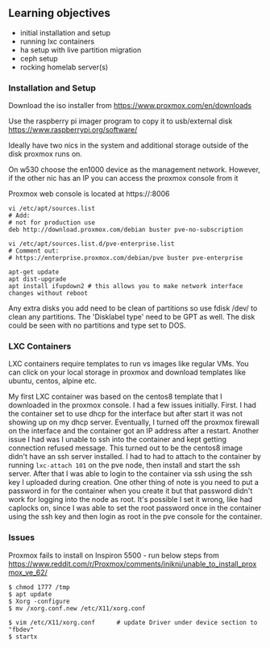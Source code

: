 
## Learning objectives
- initial installation and setup
- running lxc containers
- ha setup with live partition migration
- ceph setup
- rocking homelab server(s) 


### Installation and Setup
Download the iso installer from https://www.proxmox.com/en/downloads

Use the raspberry pi imager program to copy it to usb/external disk https://www.raspberrypi.org/software/

Ideally have two nics in the system and additional storage outside of the disk proxmox runs on.

On w530 choose the en1000 device as the management network. However, if the other nic has an IP you can access the proxmox console from it

Proxmox web console is located at https://<IP>:8006

```
vi /etc/apt/sources.list
# Add:
# not for production use
deb http://download.proxmox.com/debian buster pve-no-subscription
```
```
vi /etc/apt/sources.list.d/pve-enterprise.list
# Comment out:
# https://enterprise.proxmox.com/debian/pve buster pve-enterprise
```
```
apt-get update
apt dist-upgrade
apt install ifupdown2 # this allows you to make network interface changes without reboot
```

Any extra disks you add need to be clean of partitions so use fdisk /dev/<devicename> to clean any partitions. The 'Disklabel type' need to be GPT as well. The disk could be seen with no partitions and type set to DOS.

### LXC Containers
LXC containers require templates to run vs images like regular VMs. You can click on your local storage in proxmox and download templates like ubuntu, centos, alpine etc.   

My first LXC container was based on the centos8 template that I downloaded in the proxmox console. I had a few issues initially. First. I had the container set to use dhcp for the interface but after start it was not showing up on my dhcp server. Eventually, I turned off the proxmox firewall on the interface and the container got an IP address after a restart. Another issue I had was I unable to ssh into the container and kept getting connection refused message. This turned out to be the centos8 image didn't have an ssh server installed. I had to had to attach to the container by running `lxc-attach 101` on the pve node, then install and start the ssh server. After that I was able to login to the container via ssh using the ssh key I uploaded during creation. One other thing of note is you need to put a password in for the container when you create it but that password didn't work for logging into the node as root. It's possible I set it wrong, like had caplocks on, since I was able to set the root password once in the container using the ssh key and then login as root in the pve console for the container.

### Issues
Proxmox fails to install on Inspiron 5500 - run below steps from https://www.reddit.com/r/Proxmox/comments/iniknj/unable_to_install_proxmox_ve_62/
```
$ chmod 1777 /tmp
$ apt update
$ Xorg -configure
$ mv /xorg.conf.new /etc/X11/xorg.conf

$ vim /etc/X11/xorg.conf      # update Driver under device section to "fbdev"
$ startx
```
